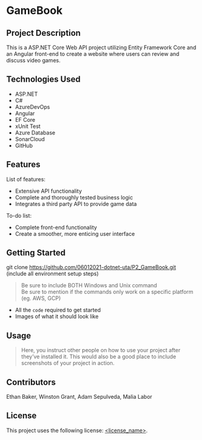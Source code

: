 # GameBook

## Project Description

This is a ASP.NET Core Web API project utilizing Entity Framework Core and an Angular front-end to create a website where users can review and discuss video games.

## Technologies Used

* ASP.NET
* C#
* AzureDevOps
* Angular
* EF Core
* xUnit Test
* Azure Database
* SonarCloud
* GitHub

## Features

List of features:
* Extensive API functionality 
* Complete and thoroughly tested business logic
* Integrates a third party API to provide game data

To-do list:
* Complete front-end functionality  
* Create a smoother, more enticing user interface

## Getting Started
   
git clone https://github.com/06012021-dotnet-uta/P2_GameBook.git
(include all environment setup steps)

> Be sure to include BOTH Windows and Unix command  
> Be sure to mention if the commands only work on a specific platform (eg. AWS, GCP)

- All the `code` required to get started
- Images of what it should look like

## Usage

> Here, you instruct other people on how to use your project after they’ve installed it. This would also be a good place to include screenshots of your project in action.

## Contributors

Ethan Baker, Winston Grant, Adam Sepulveda, Malia Labor

## License

This project uses the following license: [<license_name>](<link>).

